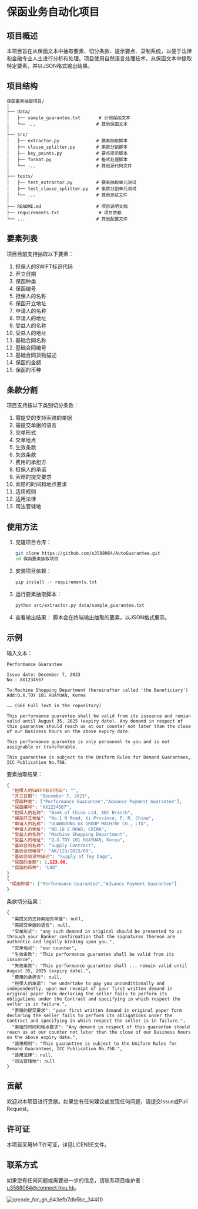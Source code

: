 # 保函业务自动化项目

## 项目概述

本项目旨在从保函文本中抽取要素、切分条款、提示要点、录制系统，以便于法律和金融专业人士进行分析和处理。项目使用自然语言处理技术，从保函文本中提取特定要素，并以JSON格式输出结果。

## 项目结构

```
保函要素抽取项目/
│
├── data/
│   ├── sample_guarantee.txt       # 示例保函文本
│   └── ...                       # 其他保函文本
│
├── src/
│   ├── extractor.py              # 要素抽取脚本
│   ├── clause_splitter.py        # 条款分割脚本
│   ├── key_points.py             # 要点提示脚本
│   ├── format.py                 # 格式处理脚本
│   └── ...                       # 其他源代码文件
│
├── tests/
│   ├── test_extractor.py         # 要素抽取单元测试
│   ├── test_clause_splitter.py   # 条款分割单元测试
│   └── ...                       # 其他测试文件
│
├── README.md                     # 项目说明文档
├── requirements.txt               # 项目依赖
└── ...                           # 其他配置文件
```

## 要素列表

项目目前支持抽取以下要素：

1. 担保人的SWIFT标识代码
2. 开立日期
3. 保函种类
4. 保函编号
5. 担保人的名称
6. 保函开立地址
7. 申请人的名称
8. 申请人的地址
9. 受益人的名称
10. 受益人的地址
11. 基础合同名称
12. 基础合同编号
13. 基础合同货物描述
14. 保函的金额
15. 保函的币种

## 条款分割

项目支持按以下类别切分条款：

1. 需提交的支持索赔的单据
2. 需提交单据的语言
3. 交单形式
4. 交单地点
5. 生效条款
6. 失效条款
7. 费用的承担方
8. 担保人的承诺
9. 索赔的提交要求
10. 索赔的时间和地点要求
11. 适用规则
12. 适用法律
13. 司法管辖地


## 使用方法

1. 克隆项目仓库：
    ```bash
    git clone https://github.com/u3588064/AutoGuarantee.git
    cd 保函要素抽取项目
    ```

2. 安装项目依赖：
    ```bash
    pip install -r requirements.txt
    ```

3. 运行要素抽取脚本：
    ```bash
    python src/extractor.py data/sample_guarantee.txt
    ```

4. 查看输出结果：
    脚本会在终端输出抽取的要素，以JSON格式展示。

## 示例
输入文本：
```
Performance Guarantee

Issue date: December 7, 2023
No.: XX1234567

To:Machine Shopping Department (hereinafter called 'the Beneficiary')
Add:Q.X.TOY 101 HUAYUAN, Korea

…… (SEE Full Text in the repository)

This performance guarantee shall be valid from its issuance and remian valid until August 35, 2025 (expiry date). Any demand in respect of this guarantee should reach us at our counter not later than the close of our Business hours on the above expiry date.

This performance guarantee is only personnel to you and is not assignable or transferable.

This guaranttee is subject to the Uniform Rules for Demand Guarantees, ICC Publication No.758.

```

要素抽取结果：
```json
{
  "担保人的SWIFT标识代码": "",
  "开立日期": "December 7, 2023",
  "保函种类": ["Performance Guarantee","Advance Payment Guarantee"],
  "保函编号": "XX1234567",
  "担保人的名称": "Bank of China Ltd, ABC Branch",
  "保函开立地址": "No.1 N Road, Xi Province, P. R. China",
  "申请人的名称": "GUANGDONG GX GROUP MACHINE CO., LTD",
  "申请人的地址": "NO.18 E ROAD, CHINA",
  "受益人的名称": "Machine Shopping Department",
  "受益人的地址": "Q.X.TOY 101 HUAYUAN, Korea",
  "基础合同名称": "Supply Contract",
  "基础合同编号": "AK/123/2023/09",
  "基础合同货物描述": "Supply of Toy bags",
  "保函的金额": 1,123.00,
  "保函的币种": "USD"
}
{
 "保函种类": ["Performance Guarantee","Advance Payment Guarantee"]
}
```

条款切分结果：
```
{
  "需提交的支持索赔的单据": null,
  "需提交单据的语言": null,
  "交单形式": "any such demand in original should be presented to us through your Banker confirmation that the signatures thereon are authentic and legally binding upon you.",
  "交单地点": "our counter",
  "生效条款": "This performance guarantee shall be valid from its issuance",
  "失效条款": "This performance guarantee shall ... remain valid until August 35, 2025 (expiry date).",
  "费用的承担方": null,
  "担保人的承诺": "we undertake to pay you unconditionally and independently, upon our receipt of your first written demand in original paper form declaring the seller fails to perform its obligations under the Contract and specifying in which respect the seller is in failure.",
  "索赔的提交要求": "your first written demand in original paper form declaring the seller fails to perform its obligations under the Contract and specifying in which respect the seller is in failure.",
  "索赔的时间和地点要求": "Any demand in respect of this guarantee should reach us at our counter not later than the close of our Business hours on the above expiry date.",
  "适用规则": "This guaranttee is subject to the Uniform Rules for Demand Guarantees, ICC Publication No.758.",
  "适用法律": null,
  "司法管辖地": null
}
```

## 贡献

欢迎对本项目进行贡献。如果您有任何建议或发现任何问题，请提交Issue或Pull Request。

## 许可证

本项目采用MIT许可证，详见LICENSE文件。

## 联系方式

如果您有任何问题或需要进一步的信息，请联系项目维护者：[u3588064@connect.hku.hk](mailto:u3588064@connect.hku.hk)。

![qrcode_for_gh_643efb7db5bc_344(1)](https://github.com/u3588064/LLMemory/assets/53069671/8bb26c0f-4cab-438b-9f8c-16b1c26b3587)
